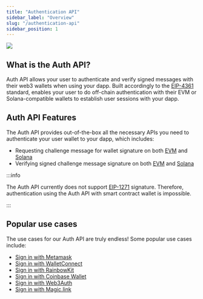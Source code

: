 ```yaml
---
title: "Authentication API"
sidebar_label: "Overview"
slug: "/authentication-api"
sidebar_position: 1
--- 
```


![](/img/content/594b455-image.png)

## What is the Auth API?

Auth API allows your user to authenticate and verify signed messages with their web3 wallets when using your dapp. Built accordingly to the [EIP-4361](https://eips.ethereum.org/EIPS/eip-4361) standard, enables your user to do off-chain authentication with their EVM or Solana-compatible wallets to establish user sessions with your dapp.

## Auth API Features

The Auth API provides out-of-the-box all the necessary APIs you need to authenticate your user wallet to your dapp, which includes:

- Requesting challenge message for wallet signature on both [EVM](https://docs.moralis.io/reference/requestchallengeevm) and [Solana](https://docs.moralis.io/reference/requestchallengesolana)
- Verifying signed challenge message signature on both [EVM](https://swagger.moralis.io/auth/#/Challenge/verifyChallengeEvm) and [Solana](https://swagger.moralis.io/auth/#/Challenge/verifyChallengeSolana)

:::info 

The Auth API currently does not support [EIP-1271](https://eips.ethereum.org/EIPS/eip-1271) signature. Therefore, authentication using the Auth API with smart contract wallet is impossible.

:::

## Popular use cases

The use cases for our Auth API are truly endless! Some popular use cases include:

- [Sign in with Metamask](/authentication-api/tutorials/how-to-sign-in-with-metamask)
- [Sign in with WalletConnect](/authentication-api/tutorials/how-to-sign-in-with-walletconnect)
- [Sign in with RainbowKit](/authentication-api/tutorials/how-to-sign-in-with-rainbowkit)
- [Sign in with Coinbase Wallet](/authentication-api/tutorials/how-to-sign-in-with-coinbase-wallet)
- [Sign in with Web3Auth](/authentication-api/tutorials/how-to-sign-in-with-web3authio)
- [Sign in with Magic.link](/authentication-api/tutorials/how-to-sign-in-with-magiclink)